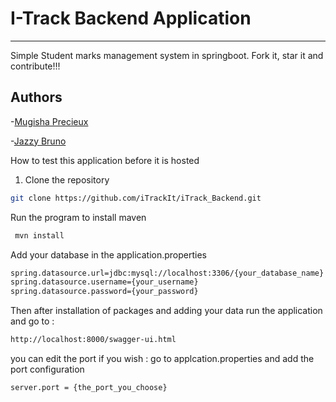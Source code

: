 # I-Track Backend Application

---------------------------

Simple Student marks management system in springboot. Fork it, star it and contribute!!!

## Authors

-[Mugisha Precieux](https://github.com/mugishap)

-[Jazzy Bruno](https://github.com/jazzbruno)

How to test this application before it is hosted 

1. Clone the repository

```bash
git clone https://github.com/iTrackIt/iTrack_Backend.git
```


Run the program to install maven
```bash
 mvn install 
```

Add your database in the application.properties
```bash
spring.datasource.url=jdbc:mysql://localhost:3306/{your_database_name}
spring.datasource.username={your_username}
spring.datasource.password={your_password}
```

Then after installation of packages and adding your data
run the application and go to :
```bash
http://localhost:8000/swagger-ui.html
```

you can edit the port if you wish :
go to applcation.properties and add the port configuration
```bash
server.port = {the_port_you_choose}
```